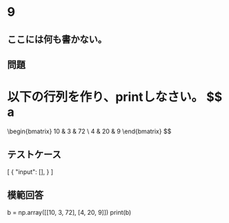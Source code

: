 # 9
ここには何も書かない。
---
## 問題
以下の行列を作り、printしなさい。
$$
a
=
\begin{bmatrix} 
10 & 3 & 72 \\ 
4 & 20 & 9 
\end{bmatrix} 
$$

## テストケース

[
  {
    "input": [],
  }
]

## 模範回答
b = np.array([[10, 3, 72], [4, 20, 9]])
print(b)